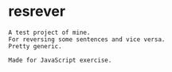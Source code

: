 # resrever
    A test project of mine.
    For reversing some sentences and vice versa.
    Pretty generic.
    
    Made for JavaScript exercise.
